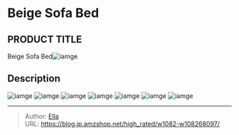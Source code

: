 # Beige Sofa Bed


## PRODUCT TITLE 

Beige Sofa Bed![iamge](https://b2bfiles1.gigab2b.cn/image/wkseller/10588/20220613_f24e488778931a09a56e7cebae950bea.jpg)

## Description











![iamge](https://b2bfiles1.gigab2b.cn/image/wkseller/10588/20211117_0173e6bcc996123790a979f7537d1ccd.jpg)
![iamge](https://b2bfiles1.gigab2b.cn/image/wkseller/10588/20211117_4238b416b2f223d4589689045fbf40be.jpg)
![iamge](https://b2bfiles1.gigab2b.cn/image/wkseller/10588/20211117_91620525f81b15df6f414e4f3f296c93.jpg)
![iamge](https://b2bfiles1.gigab2b.cn/image/wkseller/10588/20220613_e6050e4be66ddafda06c58ddc137ed86.JPG)
![iamge](nan)
![iamge](nan)
![iamge](nan)


---

> Author: [Ella](https://blog.jp.amzshop.net/)  
> URL: https://blog.jp.amzshop.net/high_rated/w1082-w108268097/  


